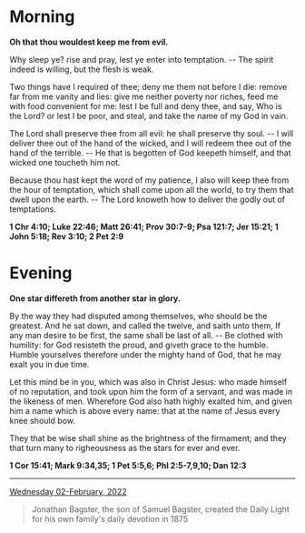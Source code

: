 # Morning

**Oh that thou wouldest keep me from evil.**
 
Why sleep ye? rise and pray, lest ye enter into temptation. -- The spirit indeed is willing, but the flesh is weak.
 
Two things have I required of thee; deny me them not before I die: remove far from me vanity and lies: give me neither poverty nor riches, feed me with food convenient for me: lest I be full and deny thee, and say, Who is the Lord? or lest I be poor, and steal, and take the name of my God in vain.
 
The Lord shall preserve thee from all evil: he shall preserve thy soul. -- I will deliver thee out of the hand of the wicked, and I will redeem thee out of the hand of the terrible. -- He that is begotten of God keepeth himself, and that wicked one toucheth him not.
 
Because thou hast kept the word of my patience, I also will keep thee from the hour of temptation, which shall come upon all the world, to try them that dwell upon the earth. -- The Lord knoweth how to deliver the godly out of temptations.  

**1 Chr 4:10; Luke 22:46; Matt 26:41; Prov 30:7-9; Psa 121:7; Jer 15:21; 1 John 5:18; Rev 3:10; 2 Pet 2:9**

# Evening

**One star differeth from another star in glory.**
 
By the way they had disputed among themselves, who should be the greatest. And he sat down, and called the twelve, and saith unto them, If any man desire to be first, the same shall be last of all. -- Be clothed with humility: for God resisteth the proud, and giveth grace to the humble. Humble yourselves therefore under the mighty hand of God, that he may exalt you in due time.
 
Let this mind be in you, which was also in Christ Jesus: who made himself of no reputation, and took upon him the form of a servant, and was made in the likeness of men. Wherefore God also hath highly exalted him, and given him a name which is above every name: that at the name of Jesus every knee should bow.
 
They that be wise shall shine as the brightness of the firmament; and they that turn many to righeousness as the stars for ever and ever.  

**1 Cor 15:41; Mark 9:34,35; 1 Pet 5:5,6; Phl 2:5-7,9,10; Dan 12:3**

---

[Wednesday 02-February, 2022](https://t.me/s/daily_light)

> Jonathan Bagster, the son of Samuel Bagster, created the Daily Light for his own family's daily devotion in 1875

